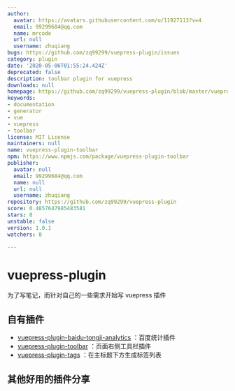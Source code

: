 ```yaml
---
author:
  avatar: https://avatars.githubusercontent.com/u/11927113?v=4
  email: 99299684@qq.com
  name: mrcode
  url: null
  username: zhuqiang
bugs: https://github.com/zq99299/vuepress-plugin/issues
category: plugin
date: '2020-05-06T01:55:24.424Z'
deprecated: false
description: toolbar plugin for vuepress
downloads: null
homepage: https://github.com/zq99299/vuepress-plugin/blob/master/vuepress-plugin-toolbar/README.md
keywords:
- documentation
- generator
- vue
- vuepress
- toolbar
license: MIT License
maintainers: null
name: vuepress-plugin-toolbar
npm: https://www.npmjs.com/package/vuepress-plugin-toolbar
publisher:
  avatar: null
  email: 99299684@qq.com
  name: null
  url: null
  username: zhuqiang
repository: https://github.com/zq99299/vuepress-plugin
score: 0.4857647985483581
stars: 8
unstable: false
version: 1.0.1
watchers: 8

---
```


# vuepress-plugin

为了写笔记，而针对自己的一些需求开始写 vuepress 插件

## 自有插件

- [vuepress-plugin-baidu-tongji-analytics](./vuepress-plugin-baidu-tongji-analytics/README.md)
：百度统计插件
- [vuepress-plugin-toolbar](./vuepress-plugin-toolbar/README.md)
：页面右侧工具栏插件
- [vuepress-plugin-tags](./vuepress-plugin-tags/README.md)
  ：在主标题下方生成标签列表

## 其他好用的插件分享
